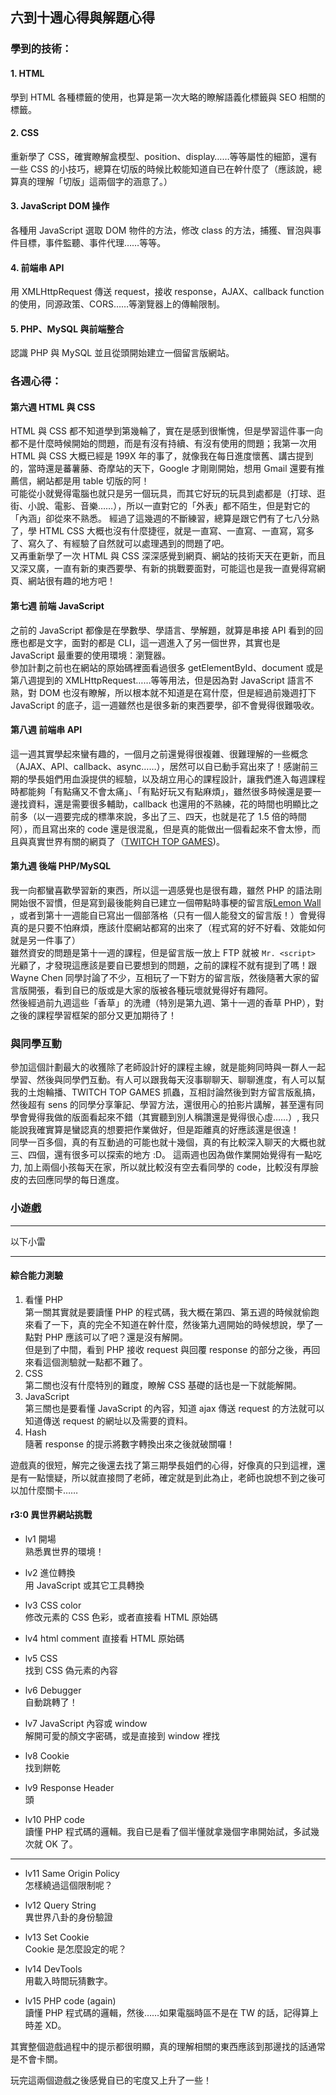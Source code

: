 ## 六到十週心得與解題心得

### 學到的技術：
#### 1. HTML  
  學到 HTML 各種標籤的使用，也算是第一次大略的瞭解語義化標籤與 SEO 相關的標籤。
#### 2. CSS  
重新學了 CSS，確實瞭解盒模型、position、display……等等屬性的細節，還有一些 CSS  的小技巧，總算在切版的時候比較能知道自已在幹什麼了（應該說，總算真的理解「切版」這兩個字的涵意了。）
#### 3. JavaScript DOM 操作  
  各種用 JavaScript 選取 DOM 物件的方法，修改 class 的方法，捕獲、冒泡與事件目標，事件監聽、事件代理……等等。
#### 4. 前端串 API  
  用 XMLHttpRequest 傳送 request，接收 response，AJAX、callback function 的使用，同源政策、CORS……等瀏覽器上的傳輸限制。
#### 5. PHP、MySQL 與前端整合
  認識 PHP 與 MySQL 並且從頭開始建立一個留言版網站。

### 各週心得：
#### 第六週 HTML 與 CSS  
HTML 與 CSS 都不知道學到第幾輪了，實在是感到很慚愧，但是學習這件事一向都不是什麼時候開始的問題，而是有沒有持續、有沒有使用的問題；我第一次用 HTML 與 CSS 大概已經是 199X 年的事了，就像我在每日進度懷舊、講古提到的，當時還是蕃薯藤、奇摩站的天下，Google 才剛剛開始，想用 Gmail 還要有推薦信，網站都是用 table 切版的阿！  
可能從小就覺得電腦也就只是另一個玩具，而其它好玩的玩具到處都是（打球、逛街、小說、電影、音樂……），所以一直對它的「外表」都不陌生，但是對它的「內涵」卻從來不熟悉。
經過了這幾週的不斷練習，總算是跟它們有了七八分熟了，學 HTML CSS 大概也沒有什麼捷徑，就是一直寫、一直寫、一直寫，寫多了、寫久了、有經驗了自然就可以處理遇到的問題了吧。  
又再重新學了一次 HTML 與 CSS 深深感覺到網頁、網站的技術天天在更新，而且又深又廣，一直有新的東西要學、有新的挑戰要面對，可能這也是我一直覺得寫網頁、網站很有趣的地方吧！

#### 第七週 前端 JavaScript
之前的 JavaScript 都像是在學數學、學語言、學解題，就算是串接 API 看到的回應也都是文字，面對的都是 CLI，這一週進入了另一個世界，其實也是 JavaScript 最重要的使用環境：瀏覽器。  
參加計劃之前也在網站的原始碼裡面看過很多 getElementById、document 或是第八週提到的 XMLHttpRequest……等等用法，但是因為對 JavaScript 語言不熟，對 DOM 也沒有瞭解，所以根本就不知道是在寫什麼，但是經過前幾週打下 JavaScript 的底子，這一週雖然也是很多新的東西要學，卻不會覺得很難吸收。

#### 第八週 前端串 API
這一週其實學起來蠻有趣的，一個月之前還覺得很複雜、很難理解的一些概念（AJAX、API、callback、async……），居然可以自已動手寫出來了！感謝前三期的學長姐們用血淚提供的經驗，以及胡立用心的課程設計，讓我們進入每週課程時都能夠「有點痛又不會太痛」、「有點好玩又有點麻煩」，雖然很多時候還是要一邊找資料，還是需要很多輔助，callback 也還用的不熟練，花的時間也明顯比之前多（以一週要完成的標準來說，多出了三、四天，也就是花了 1.5 倍的時間阿），而且寫出來的 code 還是很混亂，但是真的能做出一個看起來不會太慘，而且與真實世界有關的網頁了（[TWITCH TOP GAMES](https://jas0nhuang.github.io/demo/week8/hw2/))。

#### 第九週 後端 PHP/MySQL
我一向都蠻喜歡學習新的東西，所以這一週感覺也是很有趣，雖然 PHP 的語法剛開始很不習慣，但是寫到最後能夠自已建立一個帶點時事梗的留言版[Lemon Wall](http://mentor-program.co/mtr04group6/JAS0NHUANG/lemon/) ，或者到第十一週能自已寫出一個部落格（只有一個人能發文的留言版！）會覺得真的是只要不怕麻煩，應該什麼網站都寫的出來了（程式寫的好不好看、效能如何就是另一件事了）  
雖然資安的問題是第十一週的課程，但是留言版一放上 FTP 就被 `Mr. <script>` 光顧了，才發現這應該是要自已要想到的問題，之前的課程不就有提到了嗎！跟 Wayne Chen 同學討論了不少，互相玩了一下對方的留言版，然後隨著大家的留言版開張，看到自已的版或是大家的版被各種玩壞就覺得好有趣阿。  
然後經過前九週這些「香草」的洗禮（特別是第九週、第十一週的香草 PHP），對之後的課程學習框架的部分又更加期待了！

### 與同學互動
參加這個計劃最大的收獲除了老師設計好的課程主線，就是能夠同時與一群人一起學習、然後與同學們互動。有人可以跟我每天沒事聊聊天、聊聊進度，有人可以幫我的土炮輪播、TWITCH TOP GAMES 抓蟲，互相討論然後到對方留言版亂搞，然後超有 sens 的同學分享筆記、學習方法，還很用心的拍影片講解，甚至還有同學會覺得我做的版面看起來不錯（其實聽到別人稱讚還是覺得很心虛……）, 我只能說我確實算是蠻認真的想要把作業做好，但是距離真的好應該還是很遠！  
同學一百多個，真的有互動過的可能也就十幾個，真的有比較深入聊天的大概也就三、四個，還有很多可以探索的地方 :D。
這兩週也因為做作業開始覺得有一點吃力, 加上兩個小孩每天在家，所以就比較沒有空去看同學的 code，比較沒有厚臉皮的去回應同學的每日進度。

### 小遊戲

---

以下小雷

---

#### 綜合能力測驗
1. 看懂 PHP  
第一關其實就是要讀懂 PHP 的程式碼，我大概在第四、第五週的時候就偷跑來看了一下，真的完全不知道在幹什麼，然後第九週開始的時候想說，學了一點對 PHP 應該可以了吧？還是沒有解開。  
但是到了中間，看到 PHP 接收 request 與回覆 response 的部分之後，再回來看這個測驗就一點都不難了。  
2. CSS  
第二關也沒有什麼特別的難度，瞭解 CSS 基礎的話也是一下就能解開。
3. JavaScript  
第三關也是要看懂 JavaScript 的內容，知道 ajax 傳送 request 的方法就可以知道傳送 request 的網址以及需要的資料。  
4. Hash  
隨著 response 的提示將數字轉換出來之後就破關囉！

遊戲真的很短，解完之後還去找了第三期學長姐們的心得，好像真的只到這裡，還是有一點懷疑，所以就直接問了老師，確定就是到此為止，老師也說想不到之後可以加什麼關卡……

#### r3:0 異世界網站挑戰  

- lv1 開場  
熟悉異世界的環境！

- lv2 進位轉換  
用 JavaScript 或其它工具轉換

- lv3 CSS color  
修改元素的 CSS 色彩，或者直接看 HTML 原始碼

- lv4 html comment
直接看 HTML 原始碼

- lv5 CSS   
找到 CSS 偽元素的內容

- lv6 Debugger  
自動跳轉了！

- lv7 JavaScript 內容或 window  
解開可愛的顏文字密碼，或是直接到 window 裡找

- lv8 Cookie  
找到餅乾

- lv9 Response Header  
頭

- lv10 PHP code  
讀懂 PHP 程式碼的邏輯。我自已是看了個半懂就拿幾個字串開始試，多試幾次就 OK 了。

---

- lv11 Same Origin Policy  
怎樣繞過這個限制呢？

- lv12 Query String  
異世界八卦的身份驗證

- lv13 Set Cookie  
Cookie 是怎麼設定的呢？

- lv14 DevTools  
用載入時間玩猜數字。

- lv15 PHP code (again)  
讀懂 PHP 程式碼的邏輯，然後……如果電腦時區不是在 TW 的話，記得算上時差 XD。

其實整個遊戲過程中的提示都很明顯，真的理解相關的東西應該到那邊找的話通常是不會卡關。

玩完這兩個遊戲之後感覺自已的宅度又上升了一些！
